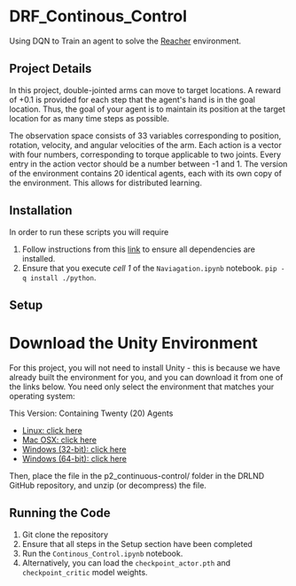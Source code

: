 # DRF_Continous_Control
Using DQN to Train an agent to solve the [Reacher](https://github.com/Unity-Technologies/ml-agents/blob/master/docs/Learning-Environment-Examples.md#reacher) environment. 

## Project Details
In this project, double-jointed arms can move to target locations. A reward of +0.1 is provided for each step that the agent's hand is in the goal location. Thus, the goal of your agent is to maintain its position at the target location for as many time steps as possible.

The observation space consists of 33 variables corresponding to position, rotation, velocity, and angular velocities of the arm. Each action is a vector with four numbers, corresponding to torque applicable to two joints. Every entry in the action vector should be a number between -1 and 1.
The version of the environment contains 20 identical agents, each with its own copy of the environment. This allows for distributed learning. 

## Installation
In order to run these scripts you will require
1. Follow instructions from this [link](https://github.com/udacity/deep-reinforcement-learning#dependencies) to ensure all dependencies are installed. 
2. Ensure that you execute *_cell 1_* of the `Naviagation.ipynb` notebook. `pip -q install ./python`.


## Setup
# Download the Unity Environment
For this project, you will not need to install Unity - this is because we have already built the environment for you, and you can download it from one of the links below. You need only select the environment that matches your operating system:

This Version: Containing Twenty (20) Agents
- [Linux: click here](https://s3-us-west-1.amazonaws.com/udacity-drlnd/P2/Reacher/Reacher_Linux.zip)
- [Mac OSX: click here](https://s3-us-west-1.amazonaws.com/udacity-drlnd/P2/Reacher/Reacher.app.zip)
- [Windows (32-bit): click here](https://s3-us-west-1.amazonaws.com/udacity-drlnd/P2/Reacher/Reacher_Windows_x86.zip)
- [Windows (64-bit): click here](https://s3-us-west-1.amazonaws.com/udacity-drlnd/P2/Reacher/Reacher_Windows_x86_64.zip)


Then, place the file in the p2_continuous-control/ folder in the DRLND GitHub repository, and unzip (or decompress) the file.

## Running the Code
1. Git clone the repository
2. Ensure that all steps in the Setup section have been completed
3. Run the `Continous_Control.ipynb` notebook. 
4. Alternatively, you can load the `checkpoint_actor.pth` and `checkpoint_critic` model weights. 
